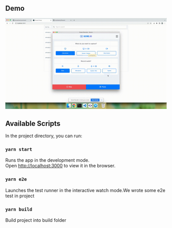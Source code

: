 ## Demo
![Alt Text](./EteraveliDemo.gif)

## Available Scripts

In the project directory, you can run:

### `yarn start`

Runs the app in the development mode.\
Open [http://localhost:3000](http://localhost:3000) to view it in the browser.

### `yarn e2e`

Launches the test runner in the interactive watch mode.We wrote some e2e test in project


### `yarn build`
Build project into build folder
